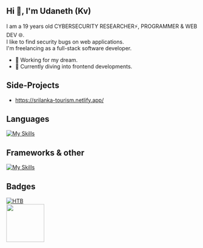 ## Hi 👋, I'm Udaneth (Kv)

I am a 19 years old CYBERSECURITY RESEARCHER⚡, PROGRAMMER & WEB DEV 🌐.<br>
I like to find security bugs on web applications.<br>
I'm freelancing as a full-stack software developer.

- 🔭 Working for my dream.
- 🌱 Currently diving into frontend developments.

## Side-Projects
- https://srilanka-tourism.netlify.app/

## Languages
[![My Skills](https://skillicons.dev/icons?i=js,python,html,css,php,c,arduino&perline=5)]()
## Frameworks & other
[![My Skills](https://skillicons.dev/icons?i=firebase,vue,flask,sqlite,mysql,tailwind,bootstrap,netlify,htmx,godot,blender,arduino&perline=5)]()
## Badges
[![HTB](https://www.hackthebox.eu/badge/image/667531)](https://app.hackthebox.eu/profile/667531)<br>
[<img src="https://images.credly.com/size/340x340/images/af8c6b4e-fc31-47c4-8dcb-eb7a2065dc5b/I2CS__1_.png" width="100px">](https://www.credly.com/badges/bd5cf135-7276-4141-90db-7ed3b03f3701)


